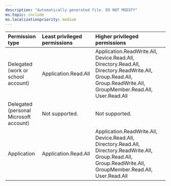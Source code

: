 ```yaml
---
description: "Automatically generated file. DO NOT MODIFY"
ms.topic: include
ms.localizationpriority: medium
---
```


|Permission type|Least privileged permissions|Higher privileged permissions|
|:---|:---|:---|
|Delegated (work or school account)|Application.Read.All|Application.ReadWrite.All, Device.Read.All, Directory.Read.All, Directory.ReadWrite.All, Group.Read.All, Group.ReadWrite.All, GroupMember.Read.All, User.Read.All|
|Delegated (personal Microsoft account)|Not supported.|Not supported.|
|Application|Application.Read.All|Application.ReadWrite.All, Device.Read.All, Directory.Read.All, Directory.ReadWrite.All, Group.Read.All, Group.ReadWrite.All, GroupMember.Read.All, User.Read.All|

